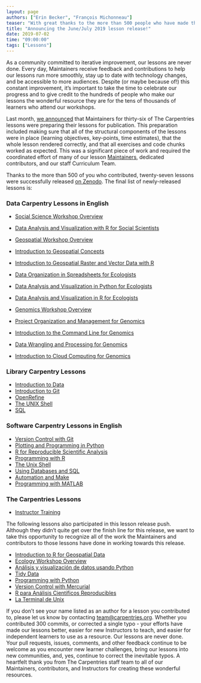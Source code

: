 ```yaml
---
layout: page
authors: ["Erin Becker", "François Michonneau"]
teaser: "With great thanks to the more than 500 people who have made this lesson release possible."
title: "Announcing the June/July 2019 lesson release!"
date: 2019-07-02
time: "09:00:00"
tags: ["Lessons"]
---
```


As a community committed to iterative improvement, our lessons are never done. Every day, Maintainers receive feedback and contributions to help our lessons run more smoothly, stay up to date with technology changes, and be accessible to more audiences. Despite (or maybe because of!) this constant improvement, it’s important to take the time to celebrate our progress and to give credit to the hundreds of people who make our lessons the wonderful resource they are for the tens of thousands of learners who attend our workshops. 

Last month, [we announced](https://carpentries.org/blog/2019/05/lesson-release/) that Maintainers for thirty-six of The Carpentries lessons were preparing their lessons for publication. This preparation included making sure that all of the structural components of the lessons were in place (learning objectives, key-points, time estimates), that the whole lesson rendered correctly, and that all exercises and code chunks worked as expected. This was a significant piece of work and required the coordinated effort of many of our lesson [Maintainers](https://carpentries.org/maintainers/), dedicated contributors, and our staff Curriculum Team. 

Thanks to the more than 500 of you who contributed, twenty-seven lessons were successfully released [on Zenodo](https://zenodo.org/communities/carpentries?page=1&size=20). The final list of newly-released lessons is:

### Data Carpentry Lessons in English
 
- [Social Science Workshop Overview](http://www.datacarpentry.org/socialsci-workshop/)
- [Data Analysis and Visualization with R for Social Scientists](http://www.datacarpentry.org/r-socialsci/)
 
- [Geospatial Workshop Overview](https://datacarpentry.org/geospatial-workshop/)
- [Introduction to Geospatial Concepts](https://datacarpentry.org/organization-geospatial/)
- [Introduction to Geospatial Raster and Vector Data with R](https://datacarpentry.org/r-raster-vector-geospatial)
 
- [Data Organization in Spreadsheets for Ecologists](https://datacarpentry.org/spreadsheet-ecology-lesson/)
- [Data Analysis and Visualization in Python for Ecologists](https://datacarpentry.org/python-ecology-lesson/)
- [Data Analysis and Visualization in R for Ecologists](https://datacarpentry.org/R-ecology-lesson/)
 
- [Genomics Workshop Overview](https://datacarpentry.org/genomics-workshop/)
- [Project Organization and Management for Genomics](https://datacarpentry.org/organization-genomics)
- [Introduction to the Command Line for Genomics](https://datacarpentry.org/shell-genomics/)
- [Data Wrangling and Processing for Genomics](https://datacarpentry.org/wrangling-genomics/)
- [Introduction to Cloud Computing for Genomics](https://datacarpentry.org/cloud-genomics)
 
### Library Carpentry Lessons
- [Introduction to Data](https://librarycarpentry.github.io/lc-data-intro/)
- [Introduction to Git](https://librarycarpentry.github.io/lc-git/)
- [OpenRefine](https://librarycarpentry.github.io/lc-open-refine/)
- [The UNIX Shell](https://librarycarpentry.github.io/lc-shell/)
- [SQL](https://librarycarpentry.github.io/lc-sql/)
 
### Software Carpentry Lessons in English

- [Version Control with Git](http://swcarpentry.github.io/git-novice)
- [Plotting and Programming in Python](http://swcarpentry.github.io/python-novice-gapminder)
- [R for Reproducible Scientific Analysis](http://swcarpentry.github.io/r-novice-gapminder)
- [Programming with R](http://swcarpentry.github.io/r-novice-inflammation)
- [The Unix Shell](http://swcarpentry.github.io/shell-novice)
- [Using Databases and SQL](http://swcarpentry.github.io/sql-novice-survey)
- [Automation and Make](http://swcarpentry.github.io/make-novice)
- [Programming with MATLAB](http://swcarpentry.github.io/matlab-novice-inflammation)
 
### The Carpentries Lessons
- [Instructor Training](https://carpentries.github.io/instructor-training/)

The following lessons also participated in this lesson release push. Although they didn’t quite get over the finish line for this release, we want to take this opportunity to recognize all of the work the Maintainers and contributors to those lessons have done in working towards this release.

- [Introduction to R for Geospatial Data](https://datacarpentry.org/genomics-r-intro/) 
- [Ecology Workshop Overview](https://datacarpentry.org/ecology-workshop/)
- [Análisis y visualización de datos usando Python](https://datacarpentry.org/python-ecology-lesson-es/)
- [Tidy Data](https://librarycarpentry.github.io/lc-spreadsheets/)
- [Programming with Python](http://swcarpentry.github.io/python-novice-inflammation)
- [Version Control with Mercurial](http://swcarpentry.github.io/hg-novice)
- [R para Análisis Científicos Reproducibles](http://swcarpentry.github.io/r-novice-gapminder-es)
- [La Terminal de Unix](http://swcarpentry.github.io/shell-novice-es)


If you don’t see your name listed as an author for a lesson you contributed to, please let us know by contacting [team@carpentries.org](mailto:team@carpentries.org). Whether you contributed 300 commits, or corrected a single typo - your efforts have made our lessons better, easier for new Instructors to teach, and easier for independent learners to use as a resource. Our lessons are never done. Your pull requests, issues, comments, and other feedback continue to be welcome as you encounter new learner challenges, bring our lessons into new communities, and, yes, continue to correct the inevitable typos. A heartfelt thank you from The Carpentries staff team to all of our Maintainers, contributors, and Instructors for creating these wonderful resources. 
